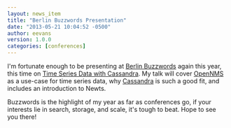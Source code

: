 ```yaml
---
layout: news_item
title: "Berlin Buzzwords Presentation"
date: "2013-05-21 10:04:52 -0500"
author: eevans
version: 1.0.0
categories: [conferences]
---
```


I'm fortunate enough to be presenting at [Berlin Buzzwords](http://berlinbuzzwords.de) again this year, this time on [Time Series Data with Cassandra](http://berlinbuzzwords.de/session/time-series-data-apache-cassandra).  My talk will cover [OpenNMS](http://www.opennms.org) as a use-case for time series data, why [Cassandra](http://cassandra.apache.org) is such a good fit, and includes an introduction to Newts.

Buzzwords is the highlight of my year as far as conferences go, if your interests lie in
search, storage, and scale, it's tough to beat.  Hope to see you there!

